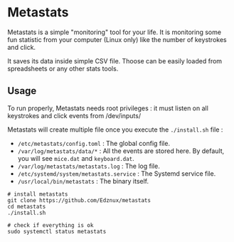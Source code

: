 # Metastats 

Metastats is a simple "monitoring" tool for your life.
It is monitoring some fun statistic from your computer (Linux only) like the number of keystrokes and click.

It saves its data inside simple CSV file. Thoose can be easily loaded from spreadsheets or any other stats tools.

## Usage

To run properly, Metastats needs root privileges : it must listen on all keystrokes and click events from /dev/inputs/

Metastats will create multiple file once you execute the `./install.sh` file :
- `/etc/metastats/config.toml` : The global config file.
- `/var/log/metastats/data/*` : All the events are stored here. By default, you will see `mice.dat` and `keyboard.dat`.
- `/var/log/metastats/metastats.log` : The log file.
- `/etc/systemd/system/metastats.service` : The Systemd service file.
- `/usr/local/bin/metastats` : The binary itself.

```
# install metastats
git clone https://github.com/Edznux/metastats
cd metastats
./install.sh

# check if everything is ok
sudo systemctl status metastats
```

